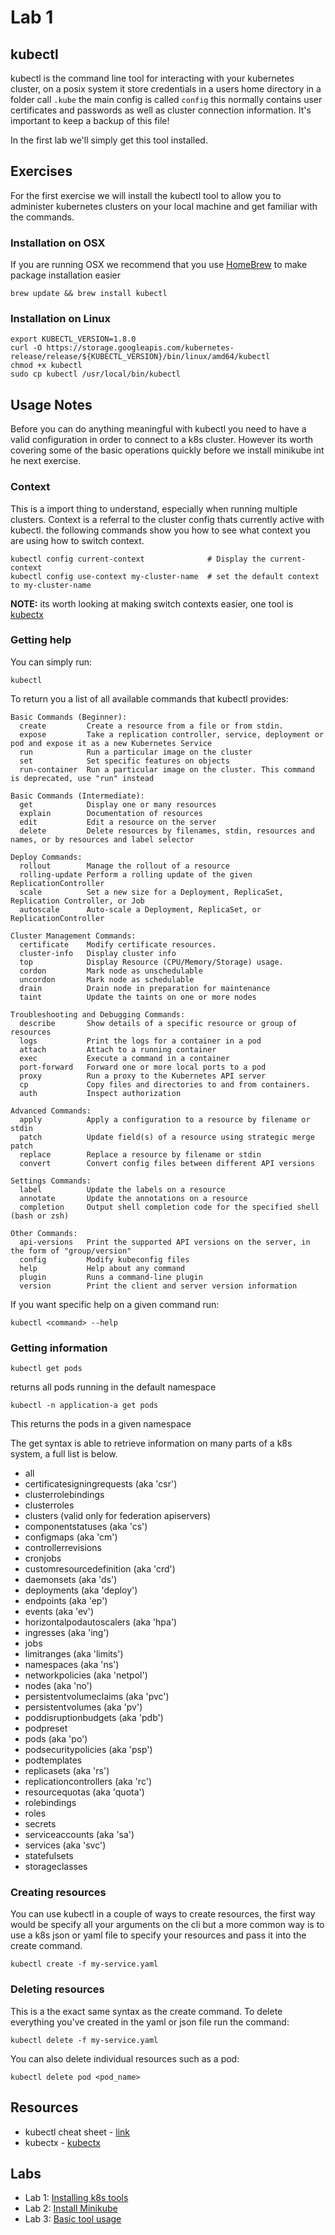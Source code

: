 # Lab 1

## kubectl
kubectl is the command line tool for interacting with your kubernetes cluster, on a posix system it store credentials in a users home directory in a folder call ```.kube``` the main config is called ```config``` this normally contains user certificates and passwords as well as cluster connection information. It's important to keep a backup of this file!

In the first lab we'll simply get this tool installed.

## Exercises

For the first exercise we will install the kubectl tool to allow you to administer kubernetes clusters on your local machine and get familiar with the commands.

### Installation on OSX

If you are running OSX we recommend that you use [HomeBrew](https://brew.sh/) to make package installation easier

```
brew update && brew install kubectl
```

### Installation on Linux

```
export KUBECTL_VERSION=1.8.0
curl -O https://storage.googleapis.com/kubernetes-release/release/${KUBECTL_VERSION}/bin/linux/amd64/kubectl
chmod +x kubectl
sudo cp kubectl /usr/local/bin/kubectl
```

## Usage Notes

Before you can do anything meaningful with kubectl you need to have a valid configuration in order to connect to a k8s cluster. However its worth covering some of the basic operations quickly before we install minikube int he next exercise.

### Context

This is a import thing to understand, especially when running multiple clusters. Context is a referral to the cluster config thats currently active with kubectl. the following commands show you how to see what context you are using how to switch context.

```
kubectl config current-context              # Display the current-context
kubectl config use-context my-cluster-name  # set the default context to my-cluster-name
```

**NOTE:** its worth looking at making switch contexts easier, one tool is [kubectx](https://github.com/ahmetb/kubectx)

### Getting help

You can simply run:

```
kubectl
```

To return you a list of all available commands that kubectl provides:

```
Basic Commands (Beginner):
  create         Create a resource from a file or from stdin.
  expose         Take a replication controller, service, deployment or pod and expose it as a new Kubernetes Service
  run            Run a particular image on the cluster
  set            Set specific features on objects
  run-container  Run a particular image on the cluster. This command is deprecated, use "run" instead

Basic Commands (Intermediate):
  get            Display one or many resources
  explain        Documentation of resources
  edit           Edit a resource on the server
  delete         Delete resources by filenames, stdin, resources and names, or by resources and label selector

Deploy Commands:
  rollout        Manage the rollout of a resource
  rolling-update Perform a rolling update of the given ReplicationController
  scale          Set a new size for a Deployment, ReplicaSet, Replication Controller, or Job
  autoscale      Auto-scale a Deployment, ReplicaSet, or ReplicationController

Cluster Management Commands:
  certificate    Modify certificate resources.
  cluster-info   Display cluster info
  top            Display Resource (CPU/Memory/Storage) usage.
  cordon         Mark node as unschedulable
  uncordon       Mark node as schedulable
  drain          Drain node in preparation for maintenance
  taint          Update the taints on one or more nodes

Troubleshooting and Debugging Commands:
  describe       Show details of a specific resource or group of resources
  logs           Print the logs for a container in a pod
  attach         Attach to a running container
  exec           Execute a command in a container
  port-forward   Forward one or more local ports to a pod
  proxy          Run a proxy to the Kubernetes API server
  cp             Copy files and directories to and from containers.
  auth           Inspect authorization

Advanced Commands:
  apply          Apply a configuration to a resource by filename or stdin
  patch          Update field(s) of a resource using strategic merge patch
  replace        Replace a resource by filename or stdin
  convert        Convert config files between different API versions

Settings Commands:
  label          Update the labels on a resource
  annotate       Update the annotations on a resource
  completion     Output shell completion code for the specified shell (bash or zsh)

Other Commands:
  api-versions   Print the supported API versions on the server, in the form of "group/version"
  config         Modify kubeconfig files
  help           Help about any command
  plugin         Runs a command-line plugin
  version        Print the client and server version information

```

If you want specific help on a given command run:

```
kubectl <command> --help
```

### Getting information

```
kubectl get pods
```

returns all pods running in the default namespace

```
kubectl -n application-a get pods
```

This returns the pods in a given namespace

The get syntax is able to retrieve information on many parts of a k8s system, a full list is below.

- all
- certificatesigningrequests (aka 'csr')
- clusterrolebindings
- clusterroles
- clusters (valid only for federation apiservers)
- componentstatuses (aka 'cs')
- configmaps (aka 'cm')
- controllerrevisions
- cronjobs
- customresourcedefinition (aka 'crd')
- daemonsets (aka 'ds')
- deployments (aka 'deploy')
- endpoints (aka 'ep')
- events (aka 'ev')
- horizontalpodautoscalers (aka 'hpa')
- ingresses (aka 'ing')
- jobs
- limitranges (aka 'limits')
- namespaces (aka 'ns')
- networkpolicies (aka 'netpol')
- nodes (aka 'no')
- persistentvolumeclaims (aka 'pvc')
- persistentvolumes (aka 'pv')
- poddisruptionbudgets (aka 'pdb')
- podpreset
- pods (aka 'po')
- podsecuritypolicies (aka 'psp')
- podtemplates
- replicasets (aka 'rs')
- replicationcontrollers (aka 'rc')
- resourcequotas (aka 'quota')
- rolebindings
- roles
- secrets
- serviceaccounts (aka 'sa')
- services (aka 'svc')
- statefulsets
- storageclasses

### Creating resources

You can use kubectl in a couple of ways to create resources, the first way would be specify all your arguments on the cli but a more common way is to use a k8s json or yaml file to specify your resources and pass it into the create command.

```
kubectl create -f my-service.yaml
```

### Deleting resources

This is a the exact same syntax as the create command. To delete everything you've created in the yaml or json file run the command:

```
kubectl delete -f my-service.yaml
```

You can also delete individual resources such as a pod:

```
kubectl delete pod <pod_name>
```

## Resources

- kubectl cheat sheet - [link](https://kubernetes.io/docs/user-guide/kubectl-cheatsheet/)
- kubectx - [kubectx](https://github.com/ahmetb/kubectx)

## Labs

- Lab 1: [Installing k8s tools](labs/00-tools.md)
- Lab 2: [Install Minikube](labs/01-minikube.md)
- Lab 3: [Basic tool usage](labs/02-basic-usage.md)
